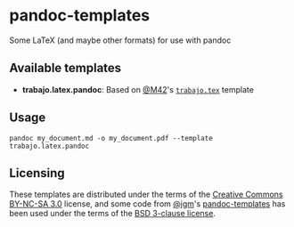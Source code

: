 # pandoc-templates
Some LaTeX (and maybe other formats) for use with pandoc

## Available templates

* **trabajo.latex.pandoc**: Based on [@M42](https://github.com/M42)'s [`trabajo.tex`](https://github.com/M42/plantillas/blob/master/trabajo/trabajo.tex) template

## Usage

~~~
pandoc my_document.md -o my_document.pdf --template trabajo.latex.pandoc
~~~

## Licensing

These templates are distributed under the terms of the [Creative Commons BY-NC-SA 3.0](https://creativecommons.org/licenses/by-nc-sa/3.0/) license, and some code from [@jgm](https://github.com/jgm)'s [pandoc-templates](https://github.com/jgm/pandoc-templates) has been used under the terms of the [BSD 3-clause license](https://opensource.org/licenses/BSD-3-Clause).
